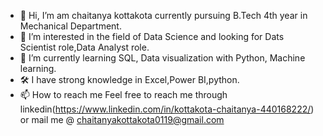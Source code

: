 - 👋 Hi, I’m am chaitanya kottakota currently pursuing B.Tech 4th year in Mechanical Department.
- 👀 I’m interested in the field of Data Science and looking for Dats Scientist role,Data Analyst role.
- 🌱 I’m currently learning SQL, Data visualization with Python, Machine learning.
- 🛠️ I have strong knowledge  in Excel,Power BI,python.
- 📫 How to reach me Feel free to reach me through linkedin(https://www.linkedin.com/in/kottakota-chaitanya-440168222/) or mail me @ chaitanyakottakota0119@gmail.com

<!---
chaitnaya0119/chaitnaya0119 is a ✨ special ✨ repository because its `README.md` (this file) appears on your GitHub profile.
You can click the Preview link to take a look at your changes.
--->
